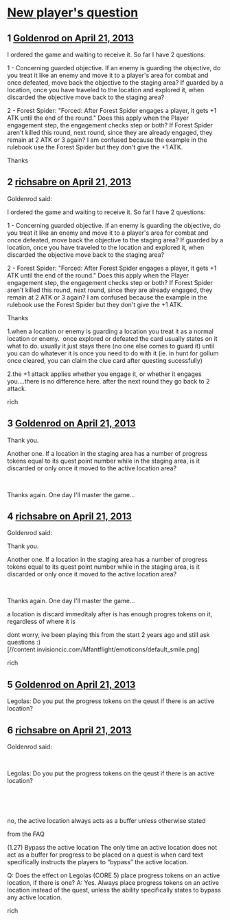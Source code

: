 # [New player&#039;s question](https://community.fantasyflightgames.com/topic/82693-new-players-question/)

## 1 [Goldenrod on April 21, 2013](https://community.fantasyflightgames.com/topic/82693-new-players-question/?do=findComment&comment=787268)

I ordered the game and waiting to receive it. So far I have 2 questions:

1 - Concerning guarded objective. If an enemy is guarding the objective, do you treat it like an enemy and move it to a player's area for combat and once defeated, move back the objective to the staging area? If guarded by a location, once you have traveled to the location and explored it, when discarded the objective move back to the staging area?

2 - Forest Spider: "Forced: After Forest Spider engages a player, it gets +1 ATK until the end of the round." Does this apply when the Player engagement step, the engagement checks step or both? If Forest Spider aren't killed this round, next round, since they are already engaged, they remain at 2 ATK or 3 again? I am confused because the example in the rulebook use the Forest Spider but they don't give the +1 ATK.

Thanks
 

## 2 [richsabre on April 21, 2013](https://community.fantasyflightgames.com/topic/82693-new-players-question/?do=findComment&comment=787276)

Goldenrod said:

I ordered the game and waiting to receive it. So far I have 2 questions:

1 - Concerning guarded objective. If an enemy is guarding the objective, do you treat it like an enemy and move it to a player's area for combat and once defeated, move back the objective to the staging area? If guarded by a location, once you have traveled to the location and explored it, when discarded the objective move back to the staging area?

2 - Forest Spider: "Forced: After Forest Spider engages a player, it gets +1 ATK until the end of the round." Does this apply when the Player engagement step, the engagement checks step or both? If Forest Spider aren't killed this round, next round, since they are already engaged, they remain at 2 ATK or 3 again? I am confused because the example in the rulebook use the Forest Spider but they don't give the +1 ATK.

Thanks
 



1.when a location or enemy is guarding a location you treat it as a normal location or enemy.  once explored or defeated the card usually states on it what to do. usually it just stays there (no one else comes to guard it) until you can do whatever it is once you need to do with it (ie. in hunt for gollum once cleared, you can claim the clue card after questing sucessfully)

2.the +1 attack applies whether you engage it, or whether it engages you….there is no difference here. after the next round they go back to 2 attack.

rich

## 3 [Goldenrod on April 21, 2013](https://community.fantasyflightgames.com/topic/82693-new-players-question/?do=findComment&comment=787287)

Thank you.

Another one. If a location in the staging area has a number of progress tokens equal to its quest point number while in the staging area, is it discarded or only once it moved to the active location area?

 

Thanks again. One day I'll master the game…

## 4 [richsabre on April 21, 2013](https://community.fantasyflightgames.com/topic/82693-new-players-question/?do=findComment&comment=787296)

Goldenrod said:

Thank you.

Another one. If a location in the staging area has a number of progress tokens equal to its quest point number while in the staging area, is it discarded or only once it moved to the active location area?

 

Thanks again. One day I'll master the game…



a location is discard immeditaly after is has enough progres tokens on it, regardless of where it is

dont worry, ive been playing this from the start 2 years ago and still ask questions :) [//content.invisioncic.com/Mfantflight/emoticons/default_smile.png]

rich

## 5 [Goldenrod on April 21, 2013](https://community.fantasyflightgames.com/topic/82693-new-players-question/?do=findComment&comment=787392)

Legolas: Do you put the progress tokens on the qeust if there is an active location?

## 6 [richsabre on April 21, 2013](https://community.fantasyflightgames.com/topic/82693-new-players-question/?do=findComment&comment=787394)

Goldenrod said:

 

Legolas: Do you put the progress tokens on the qeust if there is an active location?

 

 

no, the active location always acts as a buffer unless otherwise stated

from the FAQ

(1.27) Bypass the active location
The only time an active location does not act as a
buffer for progress to be placed on a quest is when card
text specifically instructs the players to “bypass” the
active location.

Q: Does the effect on Legolas (CORE 5) place progress
tokens on an active location, if there is one?
A: Yes. Always place progress tokens on an active
location instead of the quest, unless the ability
specifically states to bypass any active location.

rich

